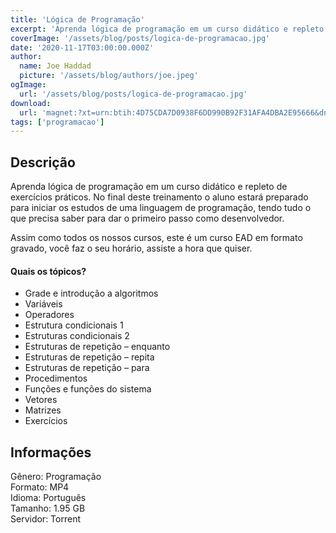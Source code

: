 ```yaml
---
title: 'Lógica de Programação'
excerpt: 'Aprenda lógica de programação em um curso didático e repleto de exercícios práticos. No final deste treinamento o aluno estará preparado para iniciar os estudos de uma linguagem de programação, tendo tudo o que precisa saber para dar o primeiro passo como desenvolvedor.  Assim'
coverImage: '/assets/blog/posts/logica-de-programacao.jpg'
date: '2020-11-17T03:00:00.000Z'
author:
  name: Joe Haddad
  picture: '/assets/blog/authors/joe.jpeg'
ogImage:
  url: '/assets/blog/posts/logica-de-programacao.jpg'
download:
  url: 'magnet:?xt=urn:btih:4D75CDA7D0938F6DD990B92F31AFA4DBA2E95666&dn=Curso%20L%c3%b3gica%20de%20Programa%c3%a7%c3%a3o%20-%20EADCCNA&tr=udp%3a%2f%2ftracker.openbittorrent.com%3a1337%2fannounce&tr=udp%3a%2f%2ftracker.opentrackr.org%3a1337%2fannounce'
tags: ['programacao']
---
```

<h2>Descrição</h2>
<p></p><p>Aprenda lógica de programação em um curso didático e repleto de exercícios práticos. No final deste treinamento o aluno estará preparado<br/>para iniciar os estudos de uma linguagem de programação, tendo tudo o<br/>que precisa saber para dar o primeiro passo como desenvolvedor.</p><p>Assim como todos os nossos cursos, este é um curso EAD em formato gravado, você faz o seu horário, assiste a hora que quiser.</p><h4>Quais os tópicos?</h4><ul><li>Grade e introdução a algoritmos</li><li>Variáveis</li><li>Operadores</li><li>Estrutura condicionais 1</li><li>Estruturas condicionais 2</li><li>Estruturas de repetição – enquanto</li><li>Estruturas de repetição – repita</li><li>Estruturas de repetição – para</li><li>Procedimentos</li><li>Funções e funções do sistema</li><li>Vetores</li><li>Matrizes</li><li>Exercícios</li></ul><h2>Informações</h2><p>Gênero: Programação<br/>Formato: MP4<br/>Idioma: Português<br/>Tamanho: 1.95 GB<br/>Servidor: Torrent</p>